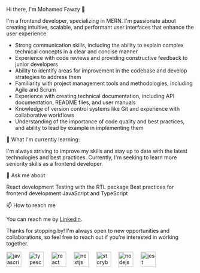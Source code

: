 Hi there, I'm Mohamed Fawzy 👋

I'm a frontend developer, specializing in MERN. I'm passionate about creating intuitive, scalable, and performant user interfaces that enhance the user experience.

- Strong communication skills, including the ability to explain complex technical concepts in a clear and concise manner
- Experience with code reviews and providing constructive feedback to junior developers
- Ability to identify areas for improvement in the codebase and develop strategies to address them
- Familiarity with project management tools and methodologies, including Agile and Scrum
- Experience with creating technical documentation, including API documentation, README files, and user manuals
- Knowledge of version control systems like Git and experience with collaborative workflows
- Understanding of the importance of code quality and best practices, and ability to lead by example in implementing them

🌱 What I'm currently learning:

I'm always striving to improve my skills and stay up to date with the latest technologies and best practices. Currently, I'm seeking to learn more seniority skills as a frontend developer.

💬 Ask me about

React development
Testing with the RTL package
Best practices for frontend development
JavaScript and TypeScript

📫 How to reach me

You can reach me by [LinkedIn](https://www.linkedin.com/in/mo7amed-fawzy/).

Thanks for stopping by! I'm always open to new opportunities and collaborations, so feel free to reach out if you're interested in working together.

<div align="left">
  <img src="https://cdn.jsdelivr.net/gh/devicons/devicon/icons/javascript/javascript-original.svg" height="40" alt="javascript logo"  />
  <img width="12" />
  <img src="https://cdn.jsdelivr.net/gh/devicons/devicon/icons/typescript/typescript-original.svg" height="40" alt="typescript logo"  />
  <img width="12" />
  <img src="https://cdn.jsdelivr.net/gh/devicons/devicon/icons/react/react-original.svg" height="40" alt="react logo"  />
  <img width="12" />
  <img src="https://cdn.jsdelivr.net/gh/devicons/devicon/icons/nextjs/nextjs-original.svg" height="40" alt="nextjs logo"  />
  <img width="12" />
  <img src="https://cdn.jsdelivr.net/gh/devicons/devicon/icons/storybook/storybook-original.svg" height="40" alt="storybook logo"  />
  <img width="12" />
  <img src="https://cdn.jsdelivr.net/gh/devicons/devicon/icons/nodejs/nodejs-original.svg" height="40" alt="nodejs logo"  />
  <img width="12" />
  <img src="https://cdn.jsdelivr.net/gh/devicons/devicon/icons/jest/jest-plain.svg" height="40" alt="jest logo"  />
</div>

###
